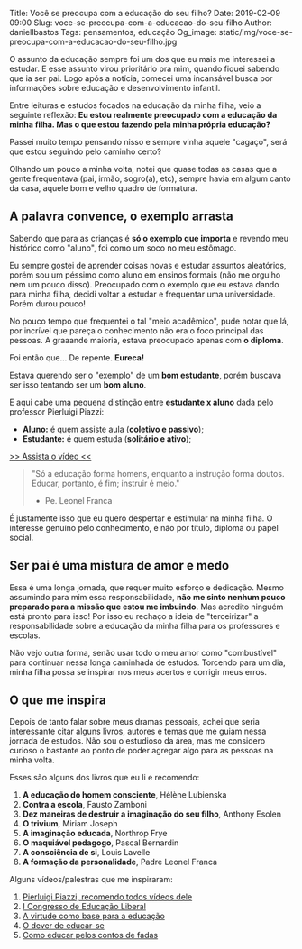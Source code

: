 Title: Você se preocupa com a educação do seu filho?
Date: 2019-02-09 09:00
Slug: voce-se-preocupa-com-a-educacao-do-seu-filho
Author: daniellbastos
Tags: pensamentos, educação
Og_image: static/img/voce-se-preocupa-com-a-educacao-do-seu-filho.jpg


O assunto da educação sempre foi um dos que eu mais me interessei a estudar. E esse assunto virou prioritário
pra mim, quando fiquei sabendo que ia ser pai. Logo após a notícia, comecei uma incansável busca por informações
sobre educação e desenvolvimento infantil.

Entre leituras e estudos focados na educação da minha filha, veio a seguinte reflexão: **Eu estou realmente
preocupado com a educação da minha filha. Mas o que estou fazendo pela minha própria educação?**

Passei muito tempo pensando nisso e sempre vinha aquele "cagaço", será que estou seguindo pelo caminho certo?

Olhando um pouco a minha volta, notei que quase todas as casas que a gente frequentava (pai, irmão, sogro(a),
etc), sempre havia em algum canto da casa, aquele bom e velho quadro de formatura.

## A palavra convence, o exemplo arrasta

Sabendo que para as crianças é **só o exemplo que importa** e revendo meu histórico como "aluno", foi como um
soco no meu estômago.

Eu sempre gostei de aprender coisas novas e estudar assuntos aleatórios, porém sou um péssimo como aluno em
ensinos formais (não me orgulho nem um pouco disso).
Preocupado com o exemplo que eu estava dando para minha filha, decidi voltar a estudar e frequentar uma
universidade. Porém durou pouco!

No pouco tempo que frequentei o tal "meio acadêmico", pude notar que lá, por incrível que pareça  o
conhecimento não era o foco principal das pessoas. A graaande maioria, estava preocupado apenas com **o diploma**.

Foi então que... De repente. **Eureca!**

Estava querendo ser o "exemplo" de um **bom estudante**, porém buscava ser isso tentando ser um **bom aluno**.

E aqui cabe uma pequena distinção entre **estudante x aluno** dada pelo professor Pierluigi Piazzi:

* **Aluno:** é quem assiste aula (**coletivo e passivo**);
* **Estudante:** é quem estuda (**solitário e ativo**);

[>> Assista o vídeo <<][0]

> "Só a educação forma homens, enquanto a instrução forma doutos. Educar, portanto, é fim; instruir é meio."
> - Pe. Leonel Franca

É justamente isso que eu quero despertar e estimular na minha filha. O interesse genuíno pelo conhecimento,
e não por título, diploma ou papel social.

## Ser pai é uma mistura de amor e medo

Essa é uma longa jornada, que requer muito esforço e dedicação. Mesmo assumindo para mim essa responsabilidade,
**não me sinto nenhum pouco preparado para a missão que estou me imbuindo**. Mas acredito ninguém está pronto para
isso! Por isso eu rechaço a ideia de "terceirizar" a responsabilidade sobre a educação da minha filha para os
professores e escolas.

Não vejo outra forma, senão usar todo o meu amor como "combustível" para continuar nessa longa caminhada de
estudos. Torcendo para um dia, minha filha possa se inspirar nos meus acertos e corrigir meus erros.

## O que me inspira

Depois de tanto falar sobre meus dramas pessoais, achei que seria interessante citar alguns livros, autores e
temas que me guiam nessa jornada de estudos. Não sou o estudioso da área, mas me considero curioso o bastante
ao ponto de poder agregar algo para as pessoas na minha volta.

Esses são alguns dos livros que eu li e recomendo:

1. **A educação do homem consciente**, Hélène Lubienska
2. **Contra a escola**, Fausto Zamboni
3. **Dez maneiras de destruir a imaginação do seu filho**, Anthony Esolen
4. **O trivium**,  Miriam Joseph
5. **A imaginação educada**, Northrop Frye
6. **O maquiável pedagogo**, Pascal Bernardin
7. **A consciência de si**, Louis Lavelle
8. **A formação da personalidade**, Padre Leonel Franca

Alguns vídeos/palestras que me inspiraram:

1. [Pierluigi Piazzi, recomendo todos vídeos dele][0]
2. [I Congresso de Educação Liberal][1]
3. [A virtude como base para a educação][2]
4. [O dever de educar-se][3]
5. [Como educar pelos contos de fadas][4]


[0]: https://www.youtube.com/watch?v=lalZHgIw9Uc
[1]: https://www.youtube.com/results?search_query=pierluigi+piazzi
[2]: https://www.youtube.com/watch?v=isgTcBx-dTc&list=PL_hernNG1zLxSWDG21n2gWdCfT8B1EuCC
[3]: https://www.youtube.com/watch?v=3RyiyK0xh3w
[4]: https://www.youtube.com/watch?v=NmZuxxW0h2g
[5]: https://www.youtube.com/watch?v=6LsFLhcspHo
